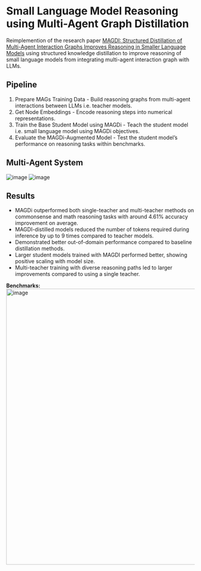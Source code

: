 # Small Language Model Reasoning using Multi-Agent Graph Distillation 
Reimplemention of the research paper [MAGDI: Structured Distillation of Multi-Agent Interaction Graphs Improves Reasoning in Smaller Language Models](https://arxiv.org/pdf/2402.01620v2) using structured knowledge distillation to improve reasoning of small language models from integrating multi-agent interaction graph with LLMs.  

## Pipeline  
1. Prepare MAGs Training Data - Build reasoning graphs from multi-agent interactions between LLMs i.e. teacher models.
2. Get Node Embeddings - Encode reasoning steps into numerical representations.
3. Train the Base Student Model using MAGDi - Teach the student model i.e. small language model using MAGDi objectives.
4. Evaluate the MAGDi-Augmented Model - Test the student model’s performance on reasoning tasks within benchmarks.

## Multi-Agent System
![image](https://github.com/user-attachments/assets/c5af52e2-7568-4c51-a9fb-920c698fc083)
![image](https://github.com/user-attachments/assets/032ab31b-13c5-484c-9124-a6d476e0f71a)

## Results
- MAGDi outperformed both single-teacher and multi-teacher methods on commonsense and math reasoning tasks with around 4.61% accuracy improvement on average.
- MAGDI-distilled models reduced the number of tokens required during inference by up to 9 times compared to teacher models.
- Demonstrated better out-of-domain performance compared to baseline distillation methods.
- Larger student models trained with MAGDI performed better, showing positive scaling with model size.
- Multi-teacher training with diverse reasoning paths led to larger improvements compared to using a single teacher.

**Benchmarks:**<br>
<img width="736" alt="image" src="https://github.com/user-attachments/assets/14b8124d-02a9-4fc3-92e6-13671e507aa9" />
